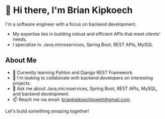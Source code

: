 # 👋 Hi there, I'm Brian Kipkoech

I'm a software engineer with a focus on backend development. 
- My expertise lies in building robust and efficient APIs that meet clients' needs. 
- I specialize in: Java,microservices, Spring Boot, REST APIs, MySQL

## About Me

- 🌱 Currently learning Pyhton and Django REST Framework.
- 👯 I'm looking to collaborate with backend developers on interesting projects.
- 💬 Ask me about Java,microservices, Spring Boot, REST APIs, MySQL, and backend development.
- 📫 Reach me via email: [briankipkoechtowett@gmail.com](mailto:briankipkoechtowett@gmail.com).

Let's build something amazing together!
